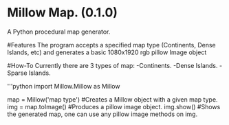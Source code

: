 # Millow Map. (0.1.0)
A Python procedural map generator. 

#Features
The program accepts a specified map type (Continents, Dense Islands, etc) and generates a basic 1080x1920 rgb pillow Image object

#How-To
Currently there are 3 types of map:
-Continents.
-Dense Islands.
-Sparse Islands.

'''python
import Millow.Millow as Millow

map = Millow('map type') #Creates a Millow object with a given map type.
img = map.toImage() #Produces a pillow image object.
img.show() #Shows the generated map, one can use any pillow image methods on img. 
